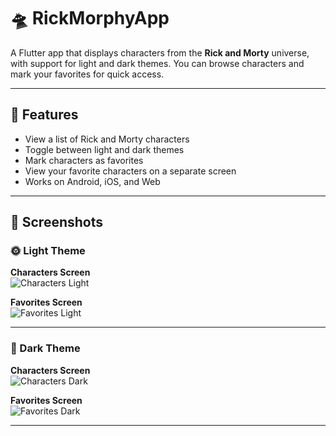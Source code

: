 # 🛸 RickMorphyApp

A Flutter app that displays characters from the **Rick and Morty** universe, with support for light and dark themes. You can browse characters and mark your favorites for quick access.

---

## 🚀 Features

- View a list of Rick and Morty characters
- Toggle between light and dark themes
- Mark characters as favorites
- View your favorite characters on a separate screen
- Works on Android, iOS, and Web

---

## 📱 Screenshots

### 🌞 Light Theme

**Characters Screen**  
![Characters Light](screenshots/characters_light.png)

**Favorites Screen**  
![Favorites Light](screenshots/favorites_light.png)

---

### 🌙 Dark Theme

**Characters Screen**  
![Characters Dark](screenshots/characters_dark.png)

**Favorites Screen**  
![Favorites Dark](screenshots/favorites_dark.png)

---
